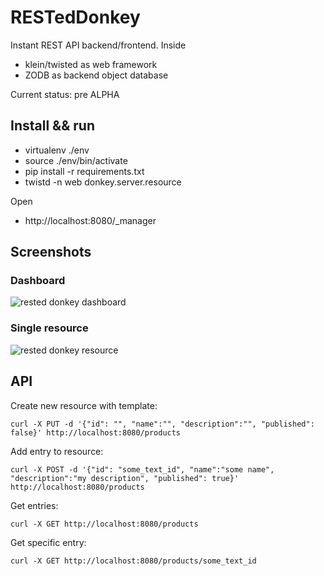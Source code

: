 RESTedDonkey
============

Instant REST API backend/frontend.
Inside

 * klein/twisted as web framework
 * ZODB as backend object database

Current status: pre ALPHA

Install && run
--------------
 * virtualenv ./env
 * source ./env/bin/activate
 * pip install -r requirements.txt
 * twistd -n web donkey.server.resource

Open

 * http://localhost:8080/\_manager
 
Screenshots
-----------
### Dashboard
![rested donkey dashboard](https://dl.dropboxusercontent.com/u/185133/gh/RESTedDonkey/manager-dashboard.jpg)

### Single resource
![rested donkey resource](https://dl.dropboxusercontent.com/u/185133/gh/RESTedDonkey/manager-resource.jpg)


API
---

Create new resource with template:

    curl -X PUT -d '{"id": "", "name":"", "description":"", "published": false}' http://localhost:8080/products

Add entry to resource:

    curl -X POST -d '{"id": "some_text_id", "name":"some name", "description":"my description", "published": true}' http://localhost:8080/products

Get entries:

    curl -X GET http://localhost:8080/products

Get specific entry:

    curl -X GET http://localhost:8080/products/some_text_id
